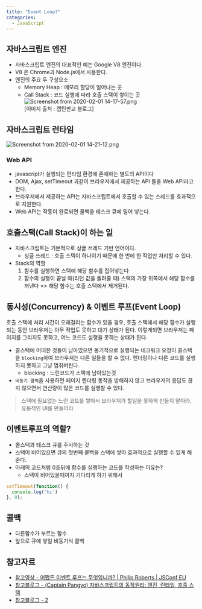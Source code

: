 ```yaml
---
title: "Event Loop?"
categories:
  - JavaScript
---
```


## 자바스크립트 엔진
- 자바스크립트 엔진의 대표적인 예는 Google V8 엔진이다.
- V8 은 Chrome과 Node.js에서 사용한다.
- 엔진의 주요 두 구성요소
    - Memory Heap : 메모리 할당이 일어나는 곳
    - Call Stack : 코드 실행에 따라 호출 스택이 쌓이는 곳
	![Screenshot from 2020-02-01 14-17-57.png](https://images.velog.io/post-images/yhe228/468a5600-44b2-11ea-b0c8-f5027889152a/Screenshot-from-2020-02-01-14-17-57.png)  
    [이미지 출처 : 캡틴판교 블로그]
    
## 자바스크립트 런타임
![Screenshot from 2020-02-01 14-21-12.png](https://images.velog.io/post-images/yhe228/c2219670-44b2-11ea-856e-a145bb1d5c1d/Screenshot-from-2020-02-01-14-21-12.png)  
    
### Web API
  - javascript가 실행되는 런타임 환경에 존재하는 별도의 API이다
  - DOM, Ajax, setTimeout 과같이 브라우저에서 제공하는 API 들을 Web API라고 한다.
  - 브라우저에서 제공하는 API는 자바스크립트에서 호출할 수 있는 스레드를 효과적으로 지원한다.
  - Web API는 작동이 완료되면 콜백을 테스크 큐에 밀어 넣는다.

    
## 호출스택(Call Stack)이 하는 일
- 자바스크립트는 기본적으로 싱글 쓰레드 기반 언어이다. 
	- 싱글 쓰레드  : 호출 스택이 하나이기 때문에 한 번에 한 작업만 처리할 수 있다.
- Stack의 역할    
  1. 함수를 실행하면 스택에 해당 함수를 집어넣는다
  2. 함수의 실행이 끝날 때(리턴 값을 돌려줄 때) 스택의 가장 위쪽에서 해당 함수를 꺼낸다 => 해당 함수는 호출 스택에서 제거된다.

## 동시성(Concurrency) & 이벤트 루프(Event Loop)
호출 스택에 처리 시간이 오래걸리는 함수가 있을 경우,
호출 스택에서 해당 함수가 실행되는 동안 브라우저는 아무 작업도 못하고 대기 상태가 된다. 이렇게되면
브라우저는 페이지를 그리지도 못하고, 어느 코드도 실행을 못하는 상태가 된다.

- 콜스택에 어떠한 것들이 남아있으면 동기적으로 실행되는 네크워크 요청이 콜스택을 `blocking`하여 브라우저는 다른 일들을 할 수 없다. 렌더링이나 다른 코드를 실행하지 못하고 그냥 멈춰버린다.
	- blocking : 느린코드가 스택에 남아있는것
- `비동기 콜백`을 사용하면 페이지 렌더링 동작을 방해하지 않고 브라우저의 응답도 끊지 않으면서 연산량이 많은 코드를 실행할 수 있다.
        
> 스택에 필요없는 느린 코드를 쌓아서 브라우저가 할일을 못하게 만들지 말아라, 유동적인 UI를 만들어라

## 이벤트루프의 역할?
- 콜스택과 테스크 큐를 주시하는 것
- 스택이 비어있으면 큐의 첫번째 콜백을 스택에 쌓아 효과적으로 실행할 수 있게 해준다.    
- 아래의 코드처럼 0초뒤에 함수를 실행하는 코드를 작성하는 이유는?
	- 스택이 비어있을때까지 기다리게 하기 위해서
```js
setTimeout(function() {
  console.log('hi')
}, 0);
```    
    
## 콜백
- 다른함수가 부르는 함수	
- 앞으로 큐에 쌓일 비동기식 콜백

## 참고자료
- [참고영상 - 어쨌든 이벤트 루프는 무엇입니까? | Philip Roberts | JSConf EU](https://youtu.be/8aGhZQkoFbQ)
- [참고블로그 - (Captain Pangyo) 자바스크립트의 동작원리: 엔진, 런타임, 호출 스택](https://joshua1988.github.io/web-development/translation/javascript/how-js-works-inside-engine/) 
- [참고블로그 - 2](https://velog.io/@wan088/JavaScript-EventLoop%EC%99%80-%EB%B9%84%EB%8F%99%EA%B8%B0-%EB%8F%99%EC%9E%91)
